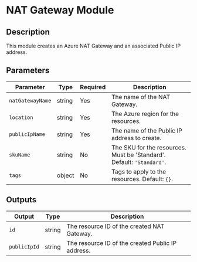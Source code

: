 # NAT Gateway Module

## Description
This module creates an Azure NAT Gateway and an associated Public IP address.

## Parameters
| Parameter | Type | Required | Description |
|---|---|---|---|
| `natGatewayName` | string | Yes | The name of the NAT Gateway. |
| `location` | string | Yes | The Azure region for the resources. |
| `publicIpName` | string | Yes | The name of the Public IP address to create. |
| `skuName` | string | No | The SKU for the resources. Must be 'Standard'. Default: `'Standard'`. |
| `tags` | object | No | Tags to apply to the resources. Default: `{}`. |

## Outputs
| Output | Type | Description |
|---|---|---|
| `id` | string | The resource ID of the created NAT Gateway. |
| `publicIpId` | string | The resource ID of the created Public IP address. |
